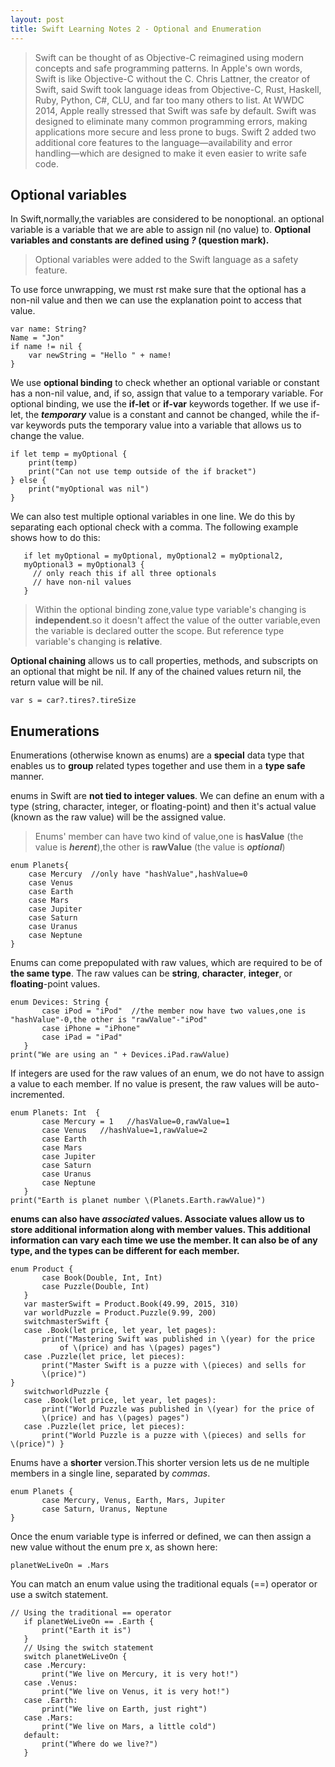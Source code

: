 ```yaml
---
layout: post
title: Swift Learning Notes 2 - Optional and Enumeration
---
```



>Swift can be thought of as Objective-C reimagined using modern concepts and safe programming patterns. In Apple's own words, Swift is like Objective-C without
the C. Chris Lattner, the creator of Swift, said Swift took language ideas from Objective-C, Rust, Haskell, Ruby, Python, C#, CLU, and far too many others to list. At WWDC 2014, Apple really stressed that Swift was safe by default. Swift was designed to eliminate many common programming errors, making applications more secure and less prone to bugs. Swift 2 added two additional core features to the language—availability and error handling—which are designed to make it even easier to write safe code.

## Optional variables
In Swift,normally,the variables are considered to be nonoptional. an optional variable is a variable that we are able to assign nil (no value) to. **Optional variables and constants are defined using *?* (question mark).** 

>Optional variables were added to the Swift language as a safety feature. 

To use force unwrapping, we must  rst make sure that the optional has a non-nil value and then we can use the explanation point to access that value. 

```
var name: String?
Name = "Jon"
if name != nil {
    var newString = "Hello " + name!
}
```

We use **optional binding** to check whether an optional variable or constant has a non-nil value, and, if so, assign that value to a temporary variable. For optional binding, we use the **if-let** or **if-var** keywords together. If we use if-let, the ***temporary*** value is a constant and cannot be changed, while the if-var keywords puts the temporary value into a variable that allows us to change the value. 

```
if let temp = myOptional {
    print(temp)
    print("Can not use temp outside of the if bracket")
} else {
    print("myOptional was nil")
}
```

We can also test multiple optional variables in one line. We do this by separating each optional check with a comma. The following example shows how to do this:

```
   if let myOptional = myOptional, myOptional2 = myOptional2,
   myOptional3 = myOptional3 {
     // only reach this if all three optionals
     // have non-nil values
   }
```

>Within the optional binding zone,value type variable's changing is **independent**.so it doesn't affect the value of the outter variable,even the variable is declared outter the scope. But reference type variable's changing is **relative**.

**Optional chaining** allows us to call properties, methods, and subscripts on an optional that might be nil. If any of the chained values return nil, the return value will be nil. 

```
var s = car?.tires?.tireSize
```

## Enumerations
Enumerations (otherwise known as enums) are a **special** data type that enables us
to **group** related types together and use them in a **type safe** manner.

enums in Swift are **not tied to integer values**. We can define an enum with a type (string, character, integer, or floating-point) and then it's actual value (known as the raw value) will
be the assigned value.

>Enums' member can have two kind of value,one is **hasValue** (the value is ***herent***),the other is **rawValue** (the value is  ***optional***)


```
enum Planets{
    case Mercury  //only have "hashValue",hashValue=0
    case Venus
    case Earth
    case Mars
    case Jupiter
    case Saturn
    case Uranus
    case Neptune
}
```

Enums can come prepopulated with raw values, which are required to be of **the same type**. The raw values can be **string**, **character**, **integer**, or **floating**-point values.

```
enum Devices: String {
       case iPod = "iPod"  //the member now have two values,one is "hashValue"-0,the other is "rawValue"-"iPod"
       case iPhone = "iPhone"
       case iPad = "iPad"
   }
print("We are using an " + Devices.iPad.rawValue)
```

If integers are used for the raw values of an enum, we do not have to assign a value to each member. If no value is present, the raw values will be auto-incremented.

```
enum Planets: Int  {
       case Mercury = 1   //hasValue=0,rawValue=1
       case Venus   //hashValue=1,rawValue=2
       case Earth
       case Mars
       case Jupiter
       case Saturn
       case Uranus
       case Neptune
   }
print("Earth is planet number \(Planets.Earth.rawValue)")
```

**enums can also have *associated* values. Associate values allow us to store additional information along with member values. This additional information can vary each time we use the member. It can also be of any type, and the types can be different for each member.**

```
enum Product {
       case Book(Double, Int, Int)
       case Puzzle(Double, Int)
   }
   var masterSwift = Product.Book(49.99, 2015, 310)
   var worldPuzzle = Product.Puzzle(9.99, 200)
   switchmasterSwift {
   case .Book(let price, let year, let pages):
       print("Mastering Swift was published in \(year) for the price
           of \(price) and has \(pages) pages")
   case .Puzzle(let price, let pieces):
       print("Master Swift is a puzze with \(pieces) and sells for
       \(price)")
}
   switchworldPuzzle {
   case .Book(let price, let year, let pages):
       print("World Puzzle was published in \(year) for the price of
       \(price) and has \(pages) pages")
   case .Puzzle(let price, let pieces):
       print("World Puzzle is a puzze with \(pieces) and sells for
\(price)") }
```

Enums have a **shorter** version.This shorter version lets us de ne multiple members in a single line, separated by *commas*.

```
enum Planets {
       case Mercury, Venus, Earth, Mars, Jupiter
       case Saturn, Uranus, Neptune
}
```


Once the enum variable type is inferred or defined, we can then assign a new value without the enum pre x, as shown here:

```
planetWeLiveOn = .Mars
```

You can match an enum value using the traditional equals (==) operator or use a switch statement. 

```
// Using the traditional == operator
   if planetWeLiveOn == .Earth {
       print("Earth it is")
   }
   // Using the switch statement
   switch planetWeLiveOn {
   case .Mercury:
       print("We live on Mercury, it is very hot!")
   case .Venus:
       print("We live on Venus, it is very hot!")
   case .Earth:
       print("We live on Earth, just right")
   case .Mars:
       print("We live on Mars, a little cold")
   default:
       print("Where do we live?")
   }
```
   
   

